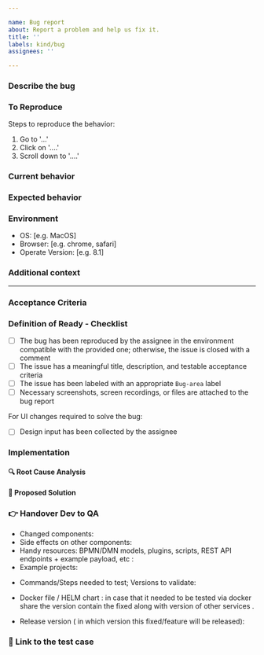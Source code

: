 ```yaml
---

name: Bug report
about: Report a problem and help us fix it.
title: ''
labels: kind/bug
assignees: ''

---
```


### Describe the bug

<!-- A clear and concise description of what the problem/bug is about and what is the current behavior. -->

### To Reproduce

Steps to reproduce the behavior:
1. Go to '...'
2. Click on '....'
3. Scroll down to '....'

### Current behavior

<!-- Please attach screenshots, a screen recording, or a file (e.g. the BPMN/DMN/Form file) that has the problem you are describing to help us better debug the respective issue. -->

### Expected behavior

<!-- A clear and concise description of what you expected to happen. -->

### Environment

<!-- Please provide details about the environment you were in when the problem occurred. -->
- OS: [e.g. MacOS]
- Browser: [e.g. chrome, safari]
- Operate Version: [e.g. 8.1]

### Additional context

<!-- Please add any other context about the problem. Here you can also provide us some data that you used while the bug happen like **json** file or specific **BPMN**. -->

---------------------------------------------------------------------------------------------

<!-- As the creator of the issue, you don't have to fill anything below this line, but the assignee will take care of this as part. -->

### Acceptance Criteria

<!-- the assignee will fill the Acceptance Criteria. -->

### Definition of Ready - Checklist

<!-- the assignee will check the DOR. -->
- [ ] The bug has been reproduced by the assignee in the environment compatible with the provided one; otherwise, the issue is closed with a comment
- [ ] The issue has a meaningful title, description, and testable acceptance criteria
- [ ] The issue has been labeled with an appropriate `Bug-area` label
- [ ] Necessary screenshots, screen recordings, or files are attached to the bug report

For UI changes required to solve the bug:

- [ ] Design input has been collected by the assignee

### Implementation

#### :mag: Root Cause Analysis

<!-- Explain the underlying cause for the issue. -->

#### :thought_balloon: Proposed Solution

<!-- Provide a high level overview of the proposed solution. (Technical details will be available in the associated PR) -->

### :point_right: Handover Dev to QA

<!--As a team, we have settled on a checklist to remind the DRI what information to provide to help the QA Engineer perform a frictionless and targeted QA test. The information requested by the checklist can be added before review/moving the ticket to the QA test column as a comment on the ticket.-->
- Changed components:
- Side effects on other components:
- Handy resources:
  BPMN/DMN models, plugins, scripts, REST API endpoints + example payload, etc :
  <!-- Add here -->
- Example projects:

<!-- Add here -->
- Commands/Steps needed to test; Versions to validate:

<!-- Add here -->
- Docker file / HELM chart : in case that it needed to be tested via docker share the version contain the fixed along with version of other services .

<!--elasticsearch: 16.2.2
identitiy:alpha3
zeebe:alpha3
Operate:alpha3
tasklist:alpha3-->
- Release version ( in which version this fixed/feature will be released):

<!-- Add here -->

### :green_book: Link to the test case

<!-- please add test case link for this bug if there is any if not after testing QA will  create a test case for it and add it here. -->
